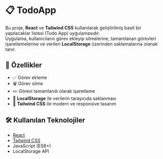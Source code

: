 # 📋 TodoApp

Bu proje, **React** ve **Tailwind CSS** kullanılarak geliştirilmiş basit bir yapılacaklar listesi (Todo App) uygulamasıdır.  
Uygulama, kullanıcıların görev ekleyip silmelerine, tamamlanan görevleri işaretlemelerine ve verileri **LocalStorage** üzerinden saklamalarına olanak tanır.

## 🚀 Özellikler
- ✅ Görev ekleme
- 🗑️ Görev silme
- ✏️ Görevi tamamlandı olarak işaretleme
- 💾 **LocalStorage** ile verilerin tarayıcıda saklanması
- 🎨 **Tailwind CSS** ile modern ve responsive tasarım

## 🛠️ Kullanılan Teknolojiler
- [React](https://reactjs.org/)
- [Tailwind CSS](https://tailwindcss.com/)
- JavaScript (ES6+)
- LocalStorage API


